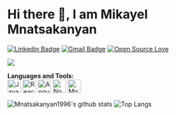 # Hi there 👋, I am Mikayel Mnatsakanyan

[![Linkedin Badge](https://img.shields.io/badge/-Mnatsakanyan1996-blue?style=flat-square&logo=Linkedin&logoColor=white&link=https://www.linkedin.com/in/mikayel-mnatsakanyan/)](https://www.linkedin.com/in/mikayel-mnatsakanyan/)
[![Gmail Badge](https://img.shields.io/badge/-m.a.mnatsakanyan@gmail.com-c14438?style=flat-square&logo=Gmail&logoColor=white&link=mailto:m.a.mnatsakanyan@gmail.com)](mailto:m.a.mnatsakanyan@gmail.com)
[![Open Source Love](https://badges.frapsoft.com/os/v2/open-source.svg?v=103)](https://github.com/Mnatsakanyan1996)

![](https://komarev.com/ghpvc/?username=Mnatsakanyan1996)

**Languages and Tools:**  
<img height="30" title="JavaScript" src="https://cdn-icons-png.flaticon.com/512/5968/5968292.png">
<img height="30" title="React JS" src="https://cdn-icons.flaticon.com/png/512/1183/premium/1183672.png?token=exp=1659952891~hmac=4d2fc4c9fcfc709834c6c8e66e485cc4">
<img height="30" title="Angular" src="https://github.com/angular/angular/raw/main/aio/src/assets/images/logos/angular/angular.png">
<img height="30" title="Node JS" src="https://nodejs.org/static/images/logo.svg">
<img height="30" title="Mongo DB" src="https://webimages.mongodb.com/_com_assets/cms/kuyjf3vea2hg34taa-horizontal_default_slate_blue.svg?auto=format%252Ccompress">

![Mnatsakanyan1996's github stats](https://github-readme-stats.vercel.app/api?username=Mnatsakanyan1996&show_icons=true) ![Top Langs](https://github-readme-stats.vercel.app/api/top-langs/?username=Mnatsakanyan1996&layout=compact)
